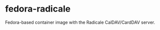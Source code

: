 fedora-radicale
===============

Fedora-based container image with the Radicale CalDAV/CardDAV server.
